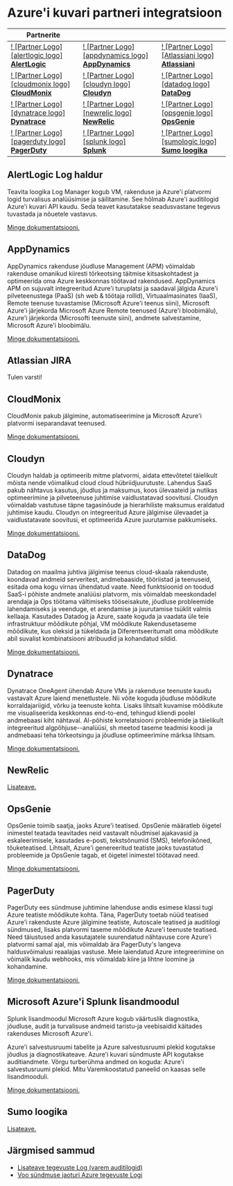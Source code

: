 <properties
    pageTitle="Azure'i kuvari partneri integratsioon | Microsoft Azure'i"
    description="Teavet Azure'i kuvari partnerid ja kuidas pääsete integreerimise need dokumentatsioonist."
    authors="johnkemnetz"
    manager="rboucher"
    editor=""
    services="monitoring-and-diagnostics"
    documentationCenter="monitoring-and-diagnostics"/>

<tags
    ms.service="monitoring-and-diagnostics"
    ms.workload="na"
    ms.tgt_pltfrm="na"
    ms.devlang="na"
    ms.topic="article"
    ms.date="09/26/2016"
    ms.author="johnkem"/>

# <a name="azure-monitor-partner-integrations"></a>Azure'i kuvari partneri integratsioon

|Partnerite|||
|-----------|-----------|-----------|
| [! [Partner Logo] [alertlogic logo] <br/> **AlertLogic**][alertlogic-anchor] | [! [Partner Logo] [appdynamics logo] <br/> **AppDynamics**][appdynamics-anchor] | [! [Partner Logo] [Atlassiani logo] <br/> **Atlassiani**][atlassian-anchor] |
| [! [Partner Logo] [cloudmonix logo] <br/> **CloudMonix**][cloudmonix-anchor] | [! [Partner Logo] [cloudyn logo] <br/> **Cloudyn**][cloudyn-anchor] | [! [Partner Logo] [datadog logo] <br/> **DataDog**][datadog-anchor] |
| [! [Partner Logo] [dynatrace logo] <br/> **Dynatrace**][dynatrace-anchor] | [! [Partner Logo] [newrelic logo] <br/> **NewRelic**][newrelic-anchor] | [! [Partner Logo] [opsgenie logo] <br/> **OpsGenie**][opsgenie-anchor] |
| [! [Partner Logo] [pagerduty logo] <br/> **PagerDuty**][pagerduty-anchor] | [! [Partner Logo] [splunk logo] <br/> **Splunk**][splunk-anchor] | [! [Partner Logo] [sumologic logo] <br/> **Sumo loogika**][sumologic-anchor] |

## <a name="alertlogic-log-manager"></a>AlertLogic Log haldur
Teavita loogika Log Manager kogub VM, rakenduse ja Azure'i platvormi logid turvalisus analüüsimise ja säilitamine. See hõlmab Azure'i auditilogid Azure'i kuvari API kaudu.  Seda teavet kasutatakse seadusvastane tegevus tuvastada ja nõuetele vastavus.

[Minge dokumentatsiooni.][alertlogic-doc]

## <a name="appdynamics"></a>AppDynamics
AppDynamics rakenduse jõudluse Management (APM) võimaldab rakenduse omanikud kiiresti tõrkeotsing täitmise kitsaskohtadest ja optimeerida oma Azure keskkonnas töötavad rakendused. AppDynamics APM on sujuvalt integreeritud Azure'i turuplatsi ja saadaval jälgida Azure'i pilveteenustega (PaaS) (sh web & töötaja rollid), Virtuaalmasinates (IaaS), Remote teenuse tuvastamise (Microsoft Azure'i teenus siini), Microsoft Azure'i järjekorda Microsoft Azure Remote teenused (Azure'i bloobimälu), Azure'i järjekorda (Microsofti teenuste siini), andmete salvestamine, Microsoft Azure'i bloobimälu.

[Minge dokumentatsiooni.][appdynamics-doc]

## <a name="atlassian-jira"></a>Atlassian JIRA
Tulen varsti!

## <a name="cloudmonix"></a>CloudMonix
CloudMonix pakub jälgimine, automatiseerimine ja Microsoft Azure'i platvormi iseparandavat teenused.

[Minge dokumentatsiooni.][cloudmonix-doc]

## <a name="cloudyn"></a>Cloudyn
Cloudyn haldab ja optimeerib mitme platvormi, aidata ettevõtetel täielikult mõista nende võimalikud cloud cloud hübriidjuurutuste. Lahendus SaaS pakub nähtavus kasutus, jõudlus ja maksumus, koos ülevaateid ja nutikas optimeerimine ja pilveteenuse juhtimise vaidlustatavad soovitusi. Cloudyn võimaldab vastutuse täpne tagasinõude ja hierarhiliste maksumus eraldatud juhtimise kaudu. Cloudyn on integreeritud Azure jälgimise ülevaadet ja vaidlustatavate soovitusi, et optimeerida Azure juurutamise pakkumiseks.

[Minge dokumentatsiooni.][cloudyn-doc]

## <a name="datadog"></a>DataDog
Datadog on maailma juhtiva jälgimise teenus cloud-skaala rakenduste, koondavad andmeid serveritest, andmebaaside, tööriistad ja teenuseid, esitada oma kogu virnas ühendatud vaate. Need funktsioonid on toodud SaaS-i põhiste andmete analüüsi platvorm, mis võimaldab meeskondadel arendaja ja Ops töötama vältimiseks tööseisakute, jõudluse probleemide lahendamiseks ja veenduge, et arendamise ja juurutamise tsüklit valmis kellaaja. Kasutades Datadog ja Azure, saate koguda ja vaadata üle teie infrastruktuur mõõdikute põhjal, VM mõõdikute Rakendusetaseme mõõdikute, kus oleksid ja tükeldada ja Diferentseeritumalt oma mõõdikute abil suvalist kombinatsiooni atribuudid ja kohandatud sildid.

[Minge dokumentatsiooni.][datadog-doc]

## <a name="dynatrace"></a>Dynatrace
Dynatrace OneAgent ühendab Azure VMs ja rakenduse teenuste kaudu vastavalt Azure laiend menetlustele.
Nii võite koguda jõudluse mõõdikute korraldajariigid, võrku ja teenuste kohta.
Lisaks lihtsalt kuvamise mõõdikute me visualiseerida keskkonnas end-to-end, tehingud kliendi poolel andmebaasi kiht nähtaval.
AI-põhiste korrelatsiooni probleemide ja täielikult integreeritud algpõhjuse--analüüsi, sh meetod taseme teadmisi koodi ja andmebaasi teha tõrkeotsingu ja jõudluse optimeerimine märksa lihtsam.

[Minge dokumentatsiooni.][dynatrace-doc]

## <a name="newrelic"></a>NewRelic

[Lisateave.][newrelic-doc]

## <a name="opsgenie"></a>OpsGenie
OpsGenie toimib saatja, jaoks Azure'i teatised. OpsGenie määratleb õigetel inimestel teatada teavitades neid vastavalt nõudmisel ajakavasid ja eskaleerimisele, kasutades e-posti, tekstsõnumid (SMS), telefonikõned, tõuketeatised. Lihtsalt, Azure'i genereeritud teatiste jaoks tuvastatud probleemide ja OpsGenie tagab, et õigetel inimestel töötavad need.

[Minge dokumentatsiooni.][opsgenie-doc]

## <a name="pagerduty"></a>PagerDuty
PagerDuty ees sündmuse juhtimine lahenduse andis esimese klassi tugi Azure teatiste mõõdikute kohta. Täna, PagerDuty toetab nüüd teatised Azure'i rakenduste Azure jälgimine teatiste, Autoscale teatised ja auditilogi sündmused, lisaks platvormi taseme mõõdikute Azure'i teenuste teatised. Need täiustused anda kasutajatele suurendatud nähtavuse core Azure'i platvormi samal ajal, mis võimaldab ära PagerDuty's langeva haldusvõimalusi reaalajas vastuse. Meie laiendatud Azure integreerimine on võimalik kaudu webhooks, mis võimaldab kiire ja lihtne loomine ja kohandamine.

[Minge dokumentatsiooni.][pagerduty-doc]

## <a name="splunk-add-on-for-microsoft-azure"></a>Microsoft Azure'i Splunk lisandmoodul
Splunk lisandmoodul Microsoft Azure kogub väärtuslik diagnostika, jõudluse, audit ja turvalisuse andmeid taristu-ja veebisaidid käitades rakenduses Microsoft Azure'i.

Azure'i salvestusruumi tabelite ja Azure salvestusruumi plekid kogutakse jõudlus ja diagnostikateave. Azure'i kuvari sündmuste API kogutakse auditiandmete. Võrgu turberühma andmed on koguda: Azure'i salvestusruumi plekid. Mitu Varemkoostatud paneelid on kaasas selle lisandmooduli.

[Minge dokumentatsiooni.][splunk-doc]

## <a name="sumo-logic"></a>Sumo loogika

[Lisateave.][sumologic-doc]

## <a name="next-steps"></a>Järgmised sammud
- [Lisateave tegevuste Log (varem auditilogid)](../resource-group-audit.md)
- [Voo sündmuse jaoturi Azure tegevuste Logi](./monitoring-stream-activity-logs-event-hubs.md)

<!--Connectors Documentation-->
[alertlogic-anchor]: #alertlogic-log-manager "AlertLogic"
[appdynamics-anchor]: #appdynamics "AppDynamics"
[atlassian-anchor]: #atlassian-jira "Atlassiani"
[cloudmonix-anchor]: #cloudmonix "CloudMonix"
[cloudyn-anchor]: #cloudyn "Cloudyn"
[datadog-anchor]: #datadog "DataDog"
[dynatrace-anchor]: #dynatrace "Dynatrace"
[newrelic-anchor]: #newrelic "NewRelic"
[opsgenie-anchor]: #opsgenie "OpsGenie"
[pagerduty-anchor]: #pagerduty "PagerDuty"
[splunk-anchor]: #splunk-add-on-for-microsoft-azure "Splunk"
[sumologic-anchor]: #sumologic "Sumo loogika"

<!--Icon references-->
[alertlogic-logo]: ./media/partner-logos/alertlogic.png
[appdynamics-logo]: ./media/partner-logos/appdynamics.png
[atlassian-logo]: ./media/partner-logos/atlassian.png
[cloudmonix-logo]: ./media/partner-logos/cloudmonix.png
[cloudyn-logo]: ./media/partner-logos/cloudyn.png
[datadog-logo]: ./media/partner-logos/datadog.png
[dynatrace-logo]: ./media/partner-logos/dynatrace.png
[newrelic-logo]: ./media/partner-logos/newrelic.png
[opsgenie-logo]: ./media/partner-logos/opsgenie.png
[pagerduty-logo]: ./media/partner-logos/pagerduty.png
[splunk-logo]: ./media/partner-logos/splunk.png
[sumologic-logo]: ./media/partner-logos/sumologic.png

<!--Partner Documentation-->
[alertlogic-doc]: https://docs.alertlogic.com/userGuides/log-manager-collection-sources.htm "AlertLogic dokumentatsiooni."
[appdynamics-doc]: https://docs.appdynamics.com/display/PRO42/Register+for+AppDynamics+for+Windows+Azure "AppDynamics dokumentatsiooni."
[cloudmonix-doc]: http://cloudmonix.com/features/azure-management/ "CloudMonix tutvustus."
[cloudyn-doc]: https://www.cloudyn.com/azure-monitoring "Cloudyn tutvustus."
[datadog-doc]: http://docs.datadoghq.com/integrations/azure/ "DataDog dokumentatsiooni."
[dynatrace-doc]: https://blog.ruxit.com/ruxit-monitoring-azure-web-apps/ "Dynatrace dokumentatsiooni."
[newrelic-doc]: https://newrelic.com/azure "NewRelic dokumentatsiooni."
[opsgenie-doc]: https://www.opsgenie.com/docs/integrations/azure-integration "OpsGenie dokumentatsiooni."
[pagerduty-doc]: https://www.pagerduty.com/docs/guides/azure-integration-guide/ "PagerDuty dokumentatsioon"
[splunk-doc]: https://splunkbase.splunk.com/app/3084/#/details "Splunk dokumentatsiooni."
[sumologic-doc]: https://www.sumologic.com/azure "SumoLogic dokumentatsioon"
